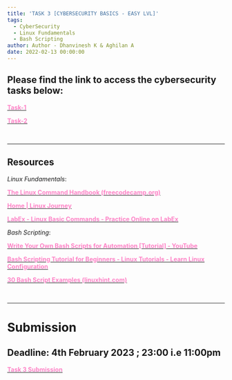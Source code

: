 ```yaml
---
title: 'TASK 3 [CYBERSECURITY BASICS - EASY LVL]'
tags:
  - CyberSecurity
  - Linux Fundamentals
  - Bash Scripting
author: Author - Dhanvinesh K & Aghilan A
date: 2022-02-13 00:00:00
---
```


## Please find the link to access the cybersecurity tasks below:

[<b><span style="color: #FE83C6">Task-1</span></b>](https://tryhackme.com/jr/cognizancecysdomainprelims1)

[<b><span style="color: #FE83C6">Task-2</span></b>](https://tryhackme.com/jr/cognizancecysdomainprelims2)

<br>

<hr>

## Resources
*Linux Fundamentals*:

[<b><span style="color: #FE83C6">The Linux Command Handbook (freecodecamp.org)</span></b>](https://youtu.be/9CpvWF41WrQ)

[<b><span style="color: #FE83C6">Home | Linux Journey</span></b>](https://linuxjourney.com/)

[<b><span style="color: #FE83C6">LabEx - Linux Basic Commands - Practice Online on LabEx</span></b>](https://labex.io/courses/linux-basic-commands-practice-online)

*Bash Scripting*:

[<b><span style="color: #FE83C6">Write Your Own Bash Scripts for Automation [Tutorial] - YouTube</span></b>](https://www.youtube.com/watch?v=PPQ8m8xQAs8)

[<b><span style="color: #FE83C6">Bash Scripting Tutorial for Beginners - Linux Tutorials - Learn Linux Configuration</span></b>](https://linuxconfig.org/bash-scripting-tutorial-for-beginners)

[<b><span style="color: #FE83C6">30 Bash Script Examples (linuxhint.com)</span></b>](https://linuxhint.com/30_bash_script_examples/)
<br>

<br>

<hr>

# Submission 
## Deadline: <b>4th February 2023 ; 23:00 i.e 11:00pm </b>
[<b><span style="color: #FE83C6">Task 3 Submission</b></span>](https://forms.gle/NGtEuJzREQcx6Ejh7)
